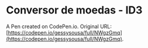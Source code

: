 # Conversor de moedas - ID3

A Pen created on CodePen.io. Original URL: [https://codepen.io/gessysousa/full/NWgzGmq](https://codepen.io/gessysousa/full/NWgzGmq).


